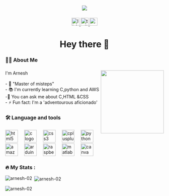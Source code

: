 <br clear="both">

<div align="center">
  <img height="viewport" width="viewport"src="https://user-images.githubusercontent.com/58959408/232639433-cb0aea21-66f0-4508-a771-85e2089c5a87.gif"  />
</div>

###

<div align="center">
  <a href="https://www.linkedin.com/in/arneshrajendran" target="_blank">
    <img src="https://img.shields.io/static/v1?message=LinkedIn&logo=linkedin&label=&color=0077B5&logoColor=white&labelColor=&style=for-the-badge" height="25" alt="linkedin logo"  />
  </a>
  <a href="https://twitter.com/lazy_to_quit" target="_blank">
    <img src="https://img.shields.io/static/v1?message=Twitter&logo=twitter&label=&color=1DA1F2&logoColor=white&labelColor=&style=for-the-badge" height="25" alt="twitter logo"  />
  </a>
  <a href="arnesha4261@gmail.com" target="_blank">
    <img src="https://img.shields.io/static/v1?message=Gmail&logo=gmail&label=&color=D14836&logoColor=white&labelColor=&style=for-the-badge" height="25" alt="gmail logo"  />
  </a>
</div>

###

<h1 align="center">Hey there 👋</h1>

###

<div align="left">
</div>

###



<h3 align="left">👩‍💻  About Me</h3>

###
 <img align="right" height="200" src="https://i.pinimg.com/originals/e8/f4/53/e8f453469a3ec97ecd354df465d73913.gif"  />   
<p align="left">I'm Arnesh <br><br>- 🔭 "Master of misteps"<br>- 📚 I'm currently learning C,python and AWS<br>-📝 You can ask me about C,HTML &CSS<br>- ⚡ Fun fact: I'm a 'adventourous aficionado'</p>

 

<h3 align="left">🛠 Language and tools</h3>

###

<div align="left">
  <img src="https://cdn.jsdelivr.net/gh/devicons/devicon/icons/html5/html5-plain-wordmark.svg" height="40" alt="html5 logo"  />
  <img width="12" />
  <img src="https://cdn.jsdelivr.net/gh/devicons/devicon/icons/c/c-line.svg" height="40" alt="c logo"  />
  <img width="12" />
  <img src="https://cdn.jsdelivr.net/gh/devicons/devicon/icons/css3/css3-plain-wordmark.svg" height="40" alt="css3 logo"  />
  <img width="12" />
  <img src="https://cdn.jsdelivr.net/gh/devicons/devicon/icons/cplusplus/cplusplus-line.svg" height="40" alt="cplusplus logo"  />
  <img width="12" />
  <img src="https://cdn.jsdelivr.net/gh/devicons/devicon/icons/python/python-original.svg" height="40" alt="python logo"  />
  <img width="12" />
  <img src="https://cdn.jsdelivr.net/gh/devicons/devicon/icons/amazonwebservices/amazonwebservices-original.svg" height="40" alt="amazonwebservices logo"  />
  <img width="12" />
  <img src="https://cdn.jsdelivr.net/gh/devicons/devicon/icons/arduino/arduino-original-wordmark.svg" height="40" alt="arduino logo"  />
  <img width="12" />
  <img src="https://cdn.jsdelivr.net/gh/devicons/devicon/icons/raspberrypi/raspberrypi-original.svg" height="40" alt="raspberrypi logo"  />
  <img width="12" />
  <img src="https://cdn.jsdelivr.net/gh/devicons/devicon/icons/matlab/matlab-original.svg" height="40" alt="matlab logo"  />
  <img width="12" />
  <img src="https://cdn.jsdelivr.net/gh/devicons/devicon/icons/canva/canva-original.svg" height="40" alt="canva logo"  />
</div>


<h3 align="left">🔥   My Stats :</h3>
<p><img align="left" src="https://github-readme-stats.vercel.app/api/top-langs?username=arnesh-02&show_icons=true&locale=en&layout=compact" alt="arnesh-02" /></p>

<p>&nbsp;<img align="center" src="https://github-readme-stats.vercel.app/api?username=arnesh-02&show_icons=true&locale=en" alt="arnesh-02" /></p>

<p><img align="center" src="https://github-readme-streak-stats.herokuapp.com/?user=arnesh-02&" alt="arnesh-02" /></p>

<br clear="both">
